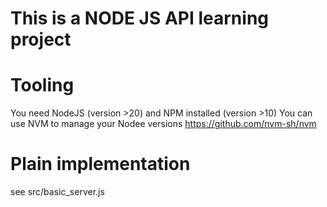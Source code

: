 # This is a NODE JS API learning project

# Tooling

You need NodeJS (version >20) and NPM installed (version >10)
You can use NVM to manage your Nodee versions https://github.com/nvm-sh/nvm

# Plain implementation

see src/basic_server.js
